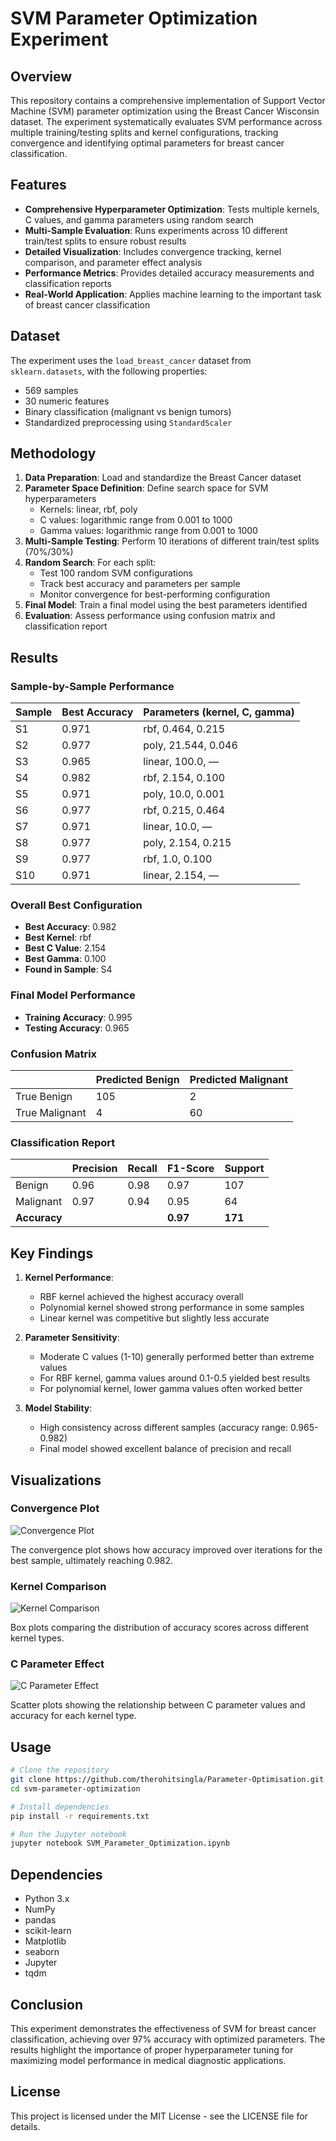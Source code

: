 # SVM Parameter Optimization Experiment

## Overview
This repository contains a comprehensive implementation of Support Vector Machine (SVM) parameter optimization using the Breast Cancer Wisconsin dataset. The experiment systematically evaluates SVM performance across multiple training/testing splits and kernel configurations, tracking convergence and identifying optimal parameters for breast cancer classification.

## Features
- **Comprehensive Hyperparameter Optimization**: Tests multiple kernels, C values, and gamma parameters using random search
- **Multi-Sample Evaluation**: Runs experiments across 10 different train/test splits to ensure robust results
- **Detailed Visualization**: Includes convergence tracking, kernel comparison, and parameter effect analysis
- **Performance Metrics**: Provides detailed accuracy measurements and classification reports
- **Real-World Application**: Applies machine learning to the important task of breast cancer classification

## Dataset
The experiment uses the `load_breast_cancer` dataset from `sklearn.datasets`, with the following properties:
- 569 samples
- 30 numeric features
- Binary classification (malignant vs benign tumors)
- Standardized preprocessing using `StandardScaler`

## Methodology
1. **Data Preparation**: Load and standardize the Breast Cancer dataset
2. **Parameter Space Definition**: Define search space for SVM hyperparameters
   - Kernels: linear, rbf, poly
   - C values: logarithmic range from 0.001 to 1000
   - Gamma values: logarithmic range from 0.001 to 1000
3. **Multi-Sample Testing**: Perform 10 iterations of different train/test splits (70%/30%)
4. **Random Search**: For each split:
   - Test 100 random SVM configurations
   - Track best accuracy and parameters per sample
   - Monitor convergence for best-performing configuration
5. **Final Model**: Train a final model using the best parameters identified
6. **Evaluation**: Assess performance using confusion matrix and classification report

## Results

### Sample-by-Sample Performance

| Sample | Best Accuracy | Parameters (kernel, C, gamma) |
|--------|--------------|------------------------------|
| S1     | 0.971        | rbf, 0.464, 0.215            |
| S2     | 0.977        | poly, 21.544, 0.046          |
| S3     | 0.965        | linear, 100.0, —             |
| S4     | 0.982        | rbf, 2.154, 0.100            |
| S5     | 0.971        | poly, 10.0, 0.001            |
| S6     | 0.977        | rbf, 0.215, 0.464            |
| S7     | 0.971        | linear, 10.0, —              |
| S8     | 0.977        | poly, 2.154, 0.215           |
| S9     | 0.977        | rbf, 1.0, 0.100              |
| S10    | 0.971        | linear, 2.154, —             |

### Overall Best Configuration

- **Best Accuracy**: 0.982
- **Best Kernel**: rbf
- **Best C Value**: 2.154
- **Best Gamma**: 0.100
- **Found in Sample**: S4

### Final Model Performance

- **Training Accuracy**: 0.995
- **Testing Accuracy**: 0.965

### Confusion Matrix

|              | Predicted Benign | Predicted Malignant |
|--------------|------------------|---------------------|
| True Benign  | 105              | 2                   |
| True Malignant | 4                | 60                  |

### Classification Report

|              | Precision | Recall | F1-Score | Support |
|--------------|-----------|--------|----------|---------|
| Benign       | 0.96      | 0.98   | 0.97     | 107     |
| Malignant    | 0.97      | 0.94   | 0.95     | 64      |
| **Accuracy** |           |        | **0.97** | **171** |

## Key Findings

1. **Kernel Performance**:
   - RBF kernel achieved the highest accuracy overall
   - Polynomial kernel showed strong performance in some samples
   - Linear kernel was competitive but slightly less accurate

2. **Parameter Sensitivity**:
   - Moderate C values (1-10) generally performed better than extreme values
   - For RBF kernel, gamma values around 0.1-0.5 yielded best results
   - For polynomial kernel, lower gamma values often worked better

3. **Model Stability**:
   - High consistency across different samples (accuracy range: 0.965-0.982)
   - Final model showed excellent balance of precision and recall

## Visualizations

### Convergence Plot
![Convergence Plot](figures/convergence_example.png)

The convergence plot shows how accuracy improved over iterations for the best sample, ultimately reaching 0.982.

### Kernel Comparison
![Kernel Comparison](figures/kernel_comparison_example.png)

Box plots comparing the distribution of accuracy scores across different kernel types.

### C Parameter Effect
![C Parameter Effect](figures/c_parameter_effect_example.png)

Scatter plots showing the relationship between C parameter values and accuracy for each kernel type.

## Usage

```bash
# Clone the repository
git clone https://github.com/therohitsingla/Parameter-Optimisation.git
cd svm-parameter-optimization

# Install dependencies
pip install -r requirements.txt

# Run the Jupyter notebook
jupyter notebook SVM_Parameter_Optimization.ipynb
```

## Dependencies
- Python 3.x
- NumPy
- pandas
- scikit-learn
- Matplotlib
- seaborn
- Jupyter
- tqdm

## Conclusion
This experiment demonstrates the effectiveness of SVM for breast cancer classification, achieving over 97% accuracy with optimized parameters. The results highlight the importance of proper hyperparameter tuning for maximizing model performance in medical diagnostic applications.

## License
This project is licensed under the MIT License - see the LICENSE file for details.
